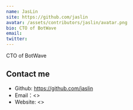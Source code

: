```yaml
---
name: JasLin
site: https://github.com/jaslin
avatar: /assets/contributors/jaslin/avatar.png
bio: CTO of BotWave
email: 
twitter: 
---
```


CTO of BotWave

## Contact me

- Github: <https://github.com/jaslin>
- Email：<>
- Website: <>
